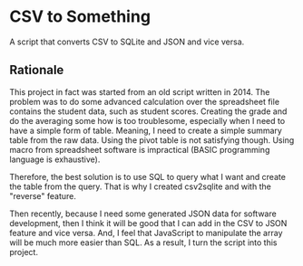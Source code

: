 # CSV to Something

A script that converts CSV to SQLite and JSON and vice versa.


## Rationale

This project in fact was started from an old script written in 2014.
The problem was to do some advanced calculation over the spreadsheet file contains the student data, such as student scores.
Creating the grade and do the averaging some how is too troublesome, especially when I need to have a simple form of table.
Meaning, I need to create a simple summary table from the raw data.
Using the pivot table is not satisfying though. Using macro from spreadsheet software is impractical (BASIC programming language is exhaustive).

Therefore, the best solution is to use SQL to query what I want and create the table from the query. That is why I created csv2sqlite and with the "reverse" feature.

Then recently, because I need some generated JSON data for software development, then I think it will be good that I can add in the CSV to JSON feature and vice versa.
And, I feel that JavaScript to manipulate the array will be much more easier than SQL.
As a result, I turn the script into this project.
